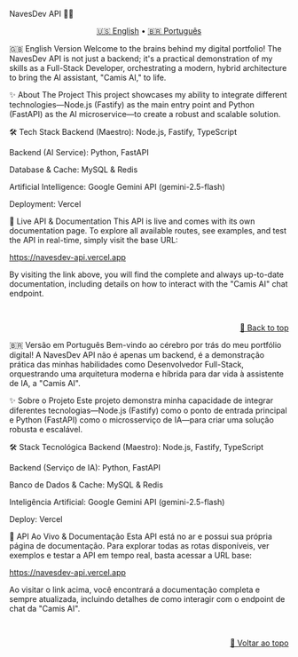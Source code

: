 NavesDev API 🚀🧠
<a name="top"></a>

<p align="center">
<a href="#-english-version">🇺🇸 English</a> •
<a href="#-versão-em-português">🇧🇷 Português</a>
</p>

🇬🇧 English Version
Welcome to the brains behind my digital portfolio! The NavesDev API is not just a backend; it's a practical demonstration of my skills as a Full-Stack Developer, orchestrating a modern, hybrid architecture to bring the AI assistant, "Camis AI," to life.

✨ About The Project
This project showcases my ability to integrate different technologies—Node.js (Fastify) as the main entry point and Python (FastAPI) as the AI microservice—to create a robust and scalable solution.

🛠️ Tech Stack
Backend (Maestro): Node.js, Fastify, TypeScript

Backend (AI Service): Python, FastAPI

Database & Cache: MySQL & Redis

Artificial Intelligence: Google Gemini API (gemini-2.5-flash)

Deployment: Vercel

🧪 Live API & Documentation
This API is live and comes with its own documentation page. To explore all available routes, see examples, and test the API in real-time, simply visit the base URL:

https://navesdev-api.vercel.app

By visiting the link above, you will find the complete and always up-to-date documentation, including details on how to interact with the "Camis AI" chat endpoint.

<br>
<p align="right"><a href="#top">🔼 Back to top</a></p>

<a name=”topo”></a>

🇧🇷 Versão em Português
Bem-vindo ao cérebro por trás do meu portfólio digital! A NavesDev API não é apenas um backend, é a demonstração prática das minhas habilidades como Desenvolvedor Full-Stack, orquestrando uma arquitetura moderna e híbrida para dar vida à assistente de IA, a "Camis AI".

✨ Sobre o Projeto
Este projeto demonstra minha capacidade de integrar diferentes tecnologias—Node.js (Fastify) como o ponto de entrada principal e Python (FastAPI) como o microsserviço de IA—para criar uma solução robusta e escalável.

🛠️ Stack Tecnológica
Backend (Maestro): Node.js, Fastify, TypeScript

Backend (Serviço de IA): Python, FastAPI

Banco de Dados & Cache: MySQL & Redis

Inteligência Artificial: Google Gemini API (gemini-2.5-flash)

Deploy: Vercel

🧪 API Ao Vivo & Documentação
Esta API está no ar e possui sua própria página de documentação. Para explorar todas as rotas disponíveis, ver exemplos e testar a API em tempo real, basta acessar a URL base:

https://navesdev-api.vercel.app

Ao visitar o link acima, você encontrará a documentação completa e sempre atualizada, incluindo detalhes de como interagir com o endpoint de chat da "Camis AI".

<br> <p align="right"><a href="#topo">🔼 Voltar ao topo</a></p>
